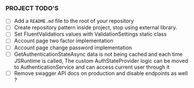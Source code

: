 
### PROJECT TODO'S

- [ ] Add a `README.md` file to the root of your repository
- [ ] Create repository pattern inside project, stop using external library.
- [ ] Set FluentValidatiors values with ValidationSettings static class
- [ ] Account page two factor implementation
- [ ] Account page change password implementation
- [ ] GetAuthenticationStateAsync data is not being cached and each time JSRuntime is called, The custom AuthStateProvider logic can be moved to AuthenticationService and can access current user through it
- [ ] Remove swagger API docs on production and disable endpoints as well ?